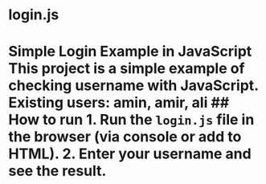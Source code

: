 # login.js
# Simple Login Example in JavaScript  This project is a simple example of checking username with JavaScript. Existing users: amin, amir, ali ## How to run 1. Run the `login.js` file in the browser (via console or add to HTML). 2. Enter your username and see the result.
